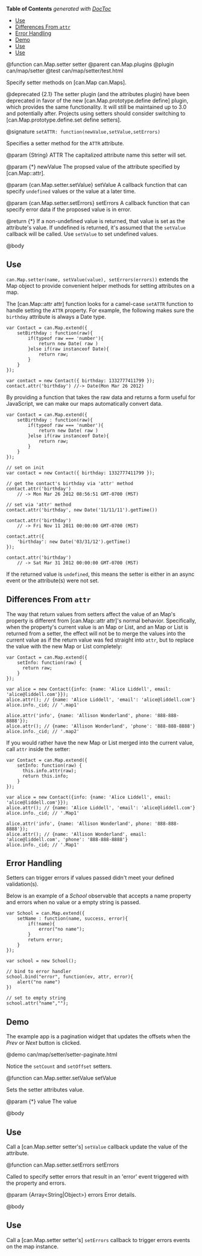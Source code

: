 <!-- START doctoc generated TOC please keep comment here to allow auto update -->
<!-- DON'T EDIT THIS SECTION, INSTEAD RE-RUN doctoc TO UPDATE -->
**Table of Contents**  *generated with [DocToc](https://github.com/thlorenz/doctoc)*

- [Use](#use)
- [Differences From `attr`](#differences-from-attr)
- [Error Handling](#error-handling)
- [Demo](#demo)
- [Use](#use-1)
- [Use](#use-2)

<!-- END doctoc generated TOC please keep comment here to allow auto update -->

@function can.Map.setter setter
@parent can.Map.plugins
@plugin can/map/setter
@test can/map/setter/test.html

Specify setter methods on [can.Map can.Maps].

@deprecated {2.1} The setter plugin (and the attributes plugin) have been deprecated in 
favor of the new [can.Map.prototype.define define] plugin, which provides the same 
functionality. It will still be maintained up to 3.0 and potentially after. 
Projects using setters should consider switching to [can.Map.prototype.define.set define setters].

@signature `setATTR: function(newValue,setValue,setErrors)`

Specifies a setter method for the `ATTR` attribute.

@param {String} ATTR The capitalized attribute name this setter will set. 

@param {*} newValue The propsed value of the attribute specified by [can.Map::attr].

@param {can.Map.setter.setValue} setValue A callback function that can specify `undefined` values
or the value at a later time.

@param {can.Map.setter.setErrors} setErrors A callback function that can specify error data if
the proposed value is in error.

@return {*} If a non-undefined value is returned, that value is set as the attribute's value. If
undefined is returned, it's assumed that the `setValue` callback will be called.  Use `setValue` to
set undefined values.

@body

## Use

`can.Map.setter(name, setValue(value), setErrors(errors))` extends the Map object 
to provide convenient helper methods for setting attributes on a map.

The [can.Map::attr attr] function looks for a camel-case `setATTR` function to handle setting 
the `ATTR` property. For example, the following makes sure the `birthday` attribute is 
always a Date type.

	var Contact = can.Map.extend({
		setBirthday : function(raw){
			if(typeof raw === 'number'){
				return new Date( raw )
			}else if(raw instanceof Date){
				return raw;
			}
		}
	});
	
	var contact = new Contact({ birthday: 1332777411799 });
	contact.attr('birthday') //-> Date(Mon Mar 26 2012)

By providing a function that takes the raw data and returns a form useful for JavaScript, 
we can make our maps automatically convert data.

	var Contact = can.Map.extend({
		setBirthday : function(raw){
			if(typeof raw === 'number'){
				return new Date( raw )
			}else if(raw instanceof Date){
				return raw;
			}
		}
	});

	// set on init
	var contact = new Contact({ birthday: 1332777411799 });
	
	// get the contact's birthday via 'attr' method
	contact.attr('birthday') 
		// -> Mon Mar 26 2012 08:56:51 GMT-0700 (MST)

	// set via 'attr' method
	contact.attr('birthday', new Date('11/11/11').getTime())
	
	contact.attr('birthday') 
		// -> Fri Nov 11 2011 00:00:00 GMT-0700 (MST)

	contact.attr({
		'birthday': new Date('03/31/12').getTime()
	});

	contact.attr('birthday') 
		// -> Sat Mar 31 2012 00:00:00 GMT-0700 (MST)


If the returned value is `undefined`, this means the setter is either in an async 
event or the attribute(s) were not set. 

## Differences From `attr`

The way that return values from setters affect the value of an Map's property is
different from [can.Map::attr attr]'s normal behavior. Specifically, when the 
property's current value is an Map or List, and an Map or List is returned
from a setter, the effect will not be to merge the values into the current value as
if the return value was fed straight into `attr`, but to replace the value with the
new Map or List completely:

```
var Contact = can.Map.extend({
	setInfo: function(raw) {
      return raw;
	}
});

var alice = new Contact({info: {name: 'Alice Liddell', email: 'alice@liddell.com'}});
alice.attr(); // {name: 'Alice Liddell', 'email': 'alice@liddell.com'}
alice.info._cid; // '.map1'

alice.attr('info', {name: 'Allison Wonderland', phone: '888-888-8888'});
alice.attr(); // {name: 'Allison Wonderland', 'phone': '888-888-8888'}
alice.info._cid; // '.map2'
```

If you would rather have the new Map or List merged into the current value, call
`attr` inside the setter:

```
var Contact = can.Map.extend({
	setInfo: function(raw) {
      this.info.attr(raw);
      return this.info;
	}
});

var alice = new Contact({info: {name: 'Alice Liddell', email: 'alice@liddell.com'}});
alice.attr(); // {name: 'Alice Liddell', 'email': 'alice@liddell.com'}
alice.info._cid; // '.Map1'

alice.attr('info', {name: 'Allison Wonderland', phone: '888-888-8888'});
alice.attr(); // {name: 'Allison Wonderland', email: 'alice@liddell.com', 'phone': '888-888-8888'}
alice.info._cid; // '.Map1'
```

## Error Handling

Setters can trigger errors if values passed didn't meet your defined validation(s).

Below is an example of a _School_ observable that accepts a name property and errors
when no value or a empty string is passed.


	var School = can.Map.extend({
		setName : function(name, success, error){
			if(!name){
				error("no name");
			}
			return error;
		}
	});

	var school = new School();
	
	// bind to error handler
	school.bind("error", function(ev, attr, error){
		alert("no name")
	})
	
	// set to empty string
	school.attr("name","");

## Demo

The example app is a pagination widget that updates
the offsets when the _Prev_ or _Next_ button is clicked.

@demo can/map/setter/setter-paginate.html

Notice the `setCount` and `setOffset` setters.


@function can.Map.setter.setValue setValue

Sets the setter attributes value.

@param {*} value The value

@body

## Use

Call a [can.Map.setter setter's] `setValue` callback update
the value of the attribute.


@function can.Map.setter.setErrors setErrors

Called to specify setter errors that result in an 'error' 
event triggered with the property and errors.

@param {Array<String|Object>} errors Error details.

@body

## Use

Call a [can.Map.setter setter's] `setErrors` callback to 
trigger errors events on the map instance.
